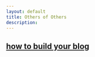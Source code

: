 ```yaml
---
layout: default
title: Others of Others
description: 
---
```


## [how to build your blog](blog.html)